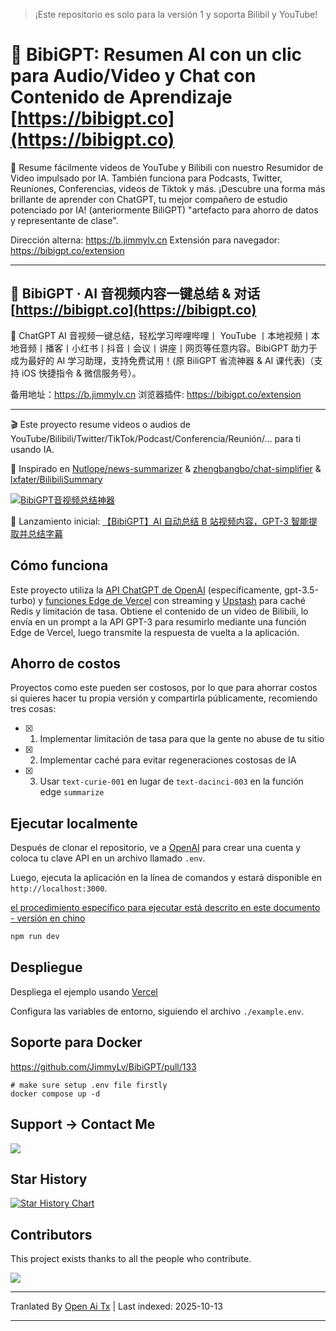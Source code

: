 > ¡Este repositorio es solo para la versión 1 y soporta Bilibil y YouTube!

# 🤖 BibiGPT: Resumen AI con un clic para Audio/Video y Chat con Contenido de Aprendizaje [https://bibigpt.co](https://bibigpt.co)

🎉 Resume fácilmente videos de YouTube y Bilibili con nuestro Resumidor de Video impulsado por IA. También funciona para Podcasts, Twitter, Reuniones, Conferencias, videos de Tiktok y más. ¡Descubre una forma más brillante de aprender con ChatGPT, tu mejor compañero de estudio potenciado por IA! (anteriormente BiliGPT) "artefacto para ahorro de datos y representante de clase".

Dirección alterna: https://b.jimmylv.cn
Extensión para navegador: https://bibigpt.co/extension

---

## 🤖 BibiGPT · AI 音视频内容一键总结 & 对话 [https://bibigpt.co](https://bibigpt.co)

🎉 ChatGPT AI 音视频一键总结，轻松学习哔哩哔哩丨 YouTube 丨本地视频丨本地音频丨播客丨小红书丨抖音丨会议丨讲座丨网页等任意内容。BibiGPT 助力于成为最好的 AI 学习助理，支持免费试用！(原 BiliGPT 省流神器 & AI 课代表)（支持 iOS 快捷指令 & 微信服务号）。

备用地址：https://b.jimmylv.cn
浏览器插件: https://bibigpt.co/extension

---

🎬 Este proyecto resume videos o audios de YouTube/Bilibili/Twitter/TikTok/Podcast/Conferencia/Reunión/... para ti usando IA.

🤯 Inspirado en [Nutlope/news-summarizer](https://github.com/Nutlope/news-summarizer) & [zhengbangbo/chat-simplifier](https://github.com/zhengbangbo/chat-simplifier/) & [lxfater/BilibiliSummary](https://github.com/lxfater/BilibiliSummary)

[![BibiGPT音视频总结神器](https://raw.githubusercontent.com/JimmyLv/BibiGPT-v1/main/./public/BibiGPT.gif)](https://twitter.com/Jimmy_JingLv/status/1630137750572728320?s=20)

🚀 Lanzamiento inicial: [【BibiGPT】AI 自动总结 B 站视频内容，GPT-3 智能提取并总结字幕](https://www.bilibili.com/video/BV1fX4y1Q7Ux/?vd_source=dd5a650b0ad84edd0d54bb18196ecb86)

## Cómo funciona

Este proyecto utiliza la [API ChatGPT de OpenAI](https://openai.com/api/) (específicamente, gpt-3.5-turbo) y [funciones Edge de Vercel](https://vercel.com/features/edge-functions) con streaming y [Upstash](https://console.upstash.com/) para caché Redis y limitación de tasa. Obtiene el contenido de un video de Bilibili, lo envía en un prompt a la API GPT-3 para resumirlo mediante una función Edge de Vercel, luego transmite la respuesta de vuelta a la aplicación.

## Ahorro de costos

Proyectos como este pueden ser costosos, por lo que para ahorrar costos si quieres hacer tu propia versión y compartirla públicamente, recomiendo tres cosas:

- [x] 1. Implementar limitación de tasa para que la gente no abuse de tu sitio
- [x] 2. Implementar caché para evitar regeneraciones costosas de IA
- [x] 3. Usar `text-curie-001` en lugar de `text-dacinci-003` en la función edge `summarize`

## Ejecutar localmente

Después de clonar el repositorio, ve a [OpenAI](https://beta.openai.com/account/api-keys) para crear una cuenta y coloca tu clave API en un archivo llamado `.env`.

Luego, ejecuta la aplicación en la línea de comandos y estará disponible en `http://localhost:3000`.

[el procedimiento específico para ejecutar está descrito en este documento - versión en chino](https://raw.githubusercontent.com/JimmyLv/BibiGPT-v1/main/./deploy-ch.md)

```bash
npm run dev
```

## Despliegue

Despliega el ejemplo usando [Vercel](https://vercel.com?utm_source=github&utm_medium=readme&utm_campaign=vercel-examples)

Configura las variables de entorno, siguiendo el archivo `./example.env`.

## Soporte para Docker

https://github.com/JimmyLv/BibiGPT/pull/133

```shell
# make sure setup .env file firstly
docker compose up -d
```

## Support -> Contact Me

![](https://raw.githubusercontent.com/JimmyLv/BibiGPT-v1/main/./public/wechat.jpg)

## Star History

[![Star History Chart](https://api.star-history.com/svg?repos=JimmyLv/BibiGPT&type=Date)](https://star-history.com/#JimmyLv/BibiGPT&Date)

## Contributors

This project exists thanks to all the people who contribute.

 <a href="https://github.com/JimmyLv/BibiGPT/graphs/contributors">
  <img src="https://contrib.rocks/image?repo=JimmyLv/BibiGPT" />
 </a>


---

Tranlated By [Open Ai Tx](https://github.com/OpenAiTx/OpenAiTx) | Last indexed: 2025-10-13

---